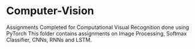 # Computer-Vision
Assignments Completed for Computational Visual Recognition done using PyTorch
This folder contains assignments on Image Processing, Softmax Classifier, CNNs, RNNs and LSTM.
